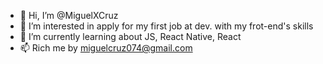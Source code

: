 - 👋 Hi, I’m @MiguelXCruz
- 👀 I’m interested in apply for my first job at dev. with my frot-end's skills
- 🌱 I’m currently learning about JS, React Native, React
- 📫 Rich me by miguelcruz074@gmail.com

<!---
MiguelXCruz/MiguelXCruz is a ✨ special ✨ repository because its `README.md` (this file) appears on your GitHub profile.
You can click the Preview link to take a look at your changes.
--->
